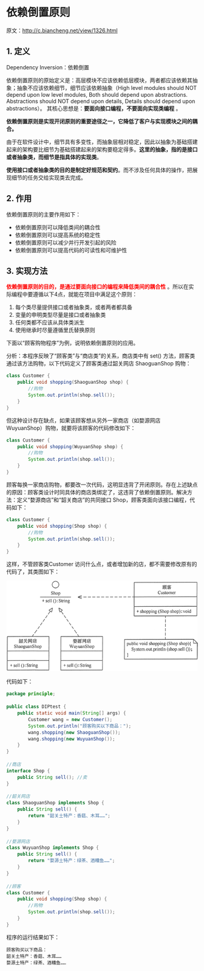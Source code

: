 # 依赖倒置原则

原文：http://c.biancheng.net/view/1326.html



## 1. 定义

Dependency Inversion：依赖倒置

依赖倒置原则的原始定义是：高层模块不应该依赖低层模块，两者都应该依赖其抽象；抽象不应该依赖细节，细节应该依赖抽象（High level modules should NOT depend upon low level modules, Both should depend upon abstractions. Abstractions should NOT depend upon details, Details should depend upon abstractions）。 其核心思想是：**要面向接口编程，不要面向实现类编程** 。

**依赖倒置原则是实现开闭原则的重要途径之一，它降低了客户与实现模块之间的耦合。**

由于在软件设计中，细节具有多变性，而抽象层相对稳定，因此以抽象为基础搭建起来的架构要比细节为基础搭建起来的架构要稳定得多。**这里的抽象，指的是接口或者抽象类，而细节是指具体的实现类**。

**使用接口或者抽象类的目的是制定好规范和契约**。而不涉及任何具体的操作，把展现细节的任务交给实现类去完成。

## 2. 作用

依赖倒置原则的主要作用如下：

* 依赖倒置原则可以降低类间的耦合性
* 依赖倒置原则可以提高系统的稳定性
*  依赖倒置原则可以减少并行开发引起的风险
* 依赖倒置原则可以提高代码的可读性和可维护性

## 3. 实现方法

<font color='red'>**依赖倒置原则的目的，是通过要面向接口的编程来降低类间的耦合性**</font> 。所以在实际编程中要遵循以下4点，就能在项目中满足这个原则：

1. 每个类尽量提供接口或者抽象类，或者两者都具备
2. 变量的申明类型尽量是接口或者抽象类
3. 任何类都不应该从具体类派生
4. 使用继承时尽量遵循里氏替换原则

下面以“顾客购物程序”为例，说明依赖倒置原则的应用。

分析：本程序反映了“顾客类”与“商店类”的关系，商店类中有 set() 方法，顾客类通过该方法购物，以下代码定义了顾客类通过韶关网店 ShaoguanShop 购物：

```java
class Customer {
    public void shopping(ShaoguanShop shop) {
        //购物
        System.out.println(shop.sell());
    }
}
```

但这种设计存在缺点，如果该顾客想从另外一家商店（如婺源网店 WuyuanShop）购物，就要将该顾客的代码修改如下：

```java
class Customer {
    public void shopping(WuyuanShop shop) {
        //购物
        System.out.println(shop.sell());
    }
}
```

顾客每换一家商店购物，都要改一次代码，这明显违背了开闭原则。存在上述缺点的原因：顾客类设计时同具体的商店类绑定了，这违背了依赖倒置原则。解决方法：定义“婺源商店”和“韶关商店”的共同接口 Shop，顾客类面向该接口编程，代码如下：

```java
class Customer {
    public void shopping(Shop shop) {
        //购物
        System.out.println(shop.sell());
    }
}
```

这样，不管顾客类Customer 访问什么点，或者增加新的店，都不需要修改原有的代码了，其类图如下：

![1](../images/SOLIDPrinciple/DIP_Principle/1.gif)

代码如下：

```java
package principle;

public class DIPtest {
    public static void main(String[] args) {
        Customer wang = new Customer();
        System.out.println("顾客购买以下商品：");
        wang.shopping(new ShaoguanShop());
        wang.shopping(new WuyuanShop());
    }
}

//商店
interface Shop {
    public String sell(); //卖
}

//韶关网店
class ShaoguanShop implements Shop {
    public String sell() {
        return "韶关土特产：香菇、木耳……";
    }
}

//婺源网店
class WuyuanShop implements Shop {
    public String sell() {
        return "婺源土特产：绿茶、酒糟鱼……";
    }
}

//顾客
class Customer {
    public void shopping(Shop shop) {
        //购物
        System.out.println(shop.sell());
    }
}
```

程序的运行结果如下：

```
顾客购买以下商品：
韶关土特产：香菇、木耳……
婺源土特产：绿茶、酒糟鱼……
```

